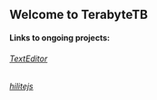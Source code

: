 ## Welcome to TerabyteTB

#### Links to ongoing projects:
###### <a href="https://terabytetb.github.io/TextEditor" class="small"><em>TextEditor</em></a>

###### <a href="https://terabytetb.github.io/hilitejs" class="small"><em>hilitejs</em></a>
